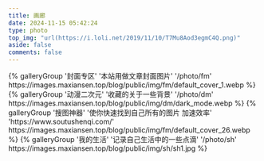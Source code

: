 ```yaml
---
title: 画廊
date: 2024-11-15 05:42:24
type: photo
top_img: "url(https://i.loli.net/2019/11/10/T7Mu8Aod3egmC4Q.png)"
aside: false
comments: false
---
```


<style>
  #article-container .gallery-group-main {
    overflow: auto;
    padding: 0 0 16px;
    display: grid;
    grid-template-columns: (2);
    grid-template-columns: repeat(3, 1fr);
    gap: 10px;
  }
  #article-container figure.gallery-group {
    position: relative;
    float: left;
    overflow: hidden;
    margin: 6px 4px;
    width: unset;
    height: 250px;
    border-radius: 8px;
    background: #000;
    -webkit-transform: translate3d(0, 0, 0);
}
</style>

<div class="gallery-group-main">
{% galleryGroup '封面专区' '本站用做文章封面图片' '/photo/fm' https://images.maxiansen.top/blog/public/img/fm/default_cover_1.webp %}
{% galleryGroup '动漫二次元' '收藏的关于一些背景' '/photo/dm' https://images.maxiansen.top/blog/public/img/dm/dark_mode.webp %}
{% galleryGroup '搜图神器' '使你快速找到自己所有的图片 加速效率' 'https://www.soutushenqi.com/' https://images.maxiansen.top/blog/public/img/fm/default_cover_26.webp %}
{% galleryGroup '我的生活' '记录自己生活中的一些点滴' '/photo/sh' https://images.maxiansen.top/blog/public/img/sh/sh1.jpg %}
</div>
